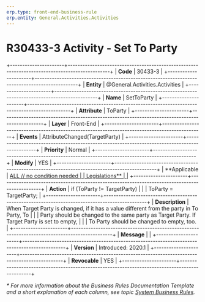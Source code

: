 ```yaml
---
erp.type: front-end-business-rule
erp.entity: General.Activities.Activities
---
```


# R30433-3 Activity - Set To Party
+----------------------+-----------------------------------------------------------------------------------------------+
| **Code**             | 30433-3                                                                                       |
+----------------------+-----------------------------------------------------------------------------------------------+
| **Entity**           | @General.Activities.Activities                                                                |
+----------------------+-----------------------------------------------------------------------------------------------+
| **Name**             | SetToParty                                                                                    |
+----------------------+-----------------------------------------------------------------------------------------------+
| **Attribute**        | ToParty                                                                                       |
+----------------------+-----------------------------------------------------------------------------------------------+
| **Layer**            | Front-End                                                                                     |
+----------------------+-----------------------------------------------------------------------------------------------+
| **Events**           | AttributeChanged(TargetParty)                                                                 |
+----------------------+-----------------------------------------------------------------------------------------------+
| **Priority**         | Normal                                                                                        |
+----------------------+-----------------------------------------------------------------------------------------------+
| **Modify**           | YES                                                                                           |
+----------------------+-----------------------------------------------------------------------------------------------+
| **Applicable         | [ALL // no condition needed                                                                   |
| Legislations**       | ](xref:applicable-legislations)                                                               |
+----------------------+-----------------------------------------------------------------------------------------------+
| **Action**           | if (ToParty != TargetParty)                                                                   |
|                      | ToParty = TargetParty;                                                                        |
+----------------------+-----------------------------------------------------------------------------------------------+
| **Description**      | When Target Party is changed, if it has a value different from the party in To Party, To      |
|                      | Party should be changed to the same party as Target Party. If Target Party is set to empty,   |
|                      | To Party should be changed to empty, too.                                                     |
+----------------------+-----------------------------------------------------------------------------------------------+
| **Message**          |                                                                                               |
+----------------------+-----------------------------------------------------------------------------------------------+
| **Version**          | Introduced: 2020.1                                                                            |
+----------------------+-----------------------------------------------------------------------------------------------+
| **Revocable**        | YES                                                                                           |
+----------------------+-----------------------------------------------------------------------------------------------+

*\* For more information about the Business Rules Documentation Template and a short explanation of each column, see
topic [System Business Rules](../templates/template-description-system-business-rules.md).*
